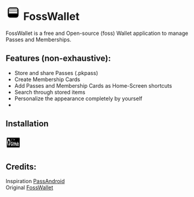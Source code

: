# <img alt="Logo" src="app/src/main/ic_launcher-playstore.png" width="40" height="40"/> FossWallet

FossWallet is a free and Open-source (foss) Wallet application to manage Passes and Memberships.


## Features (non-exhaustive):
* Store and share Passes (.pkpass)
* Create Membership Cards
* Add Passes and Membership Cards as Home-Screen shortcuts
* Search through stored items
* Personalize the appearance completely by yourself
* 

## Installation
[<img src="https://raw.githubusercontent.com/Sergey842248/OpenWallet/refs/heads/main/app/src/main/get-it-on-github.png"
alt="Get it on GitHub"
width="40" height="40">](https://github.com/Sergey842248/OpenWallet/releases/latest)


## Credits:
Inspiration [PassAndroid](https://github.com/ligi/PassAndroid) <br/>
Original [FossWallet](https://github.com/SeineEloquenz/fosswallet)